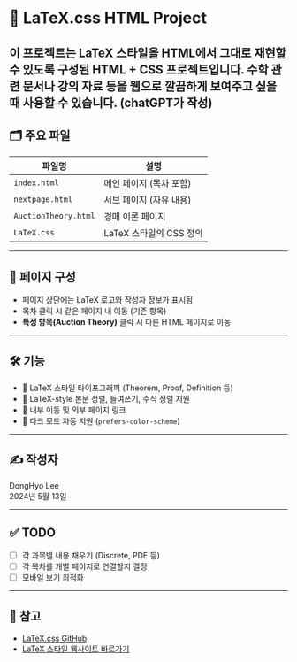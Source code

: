# 📄 LaTeX.css HTML Project

이 프로젝트는 LaTeX 스타일을 HTML에서 그대로 재현할 수 있도록 구성된 HTML + CSS 프로젝트입니다. 수학 관련 문서나 강의 자료 등을 웹으로 깔끔하게 보여주고 싶을 때 사용할 수 있습니다.
(chatGPT가 작성)
---

## 🗂 주요 파일

| 파일명 | 설명 |
|--------|------|
| `index.html` | 메인 페이지 (목차 포함) |
| `nextpage.html` | 서브 페이지 (자유 내용) |
| `AuctionTheory.html` | 경매 이론 페이지 |
| `LaTeX.css` | LaTeX 스타일의 CSS 정의 |


---

## 🧭 페이지 구성

- 페이지 상단에는 LaTeX 로고와 작성자 정보가 표시됨
- 목차 클릭 시 같은 페이지 내 이동 (기존 항목)
- **특정 항목(Auction Theory)** 클릭 시 다른 HTML 페이지로 이동

---

## 🛠 기능

- 📄 LaTeX 스타일 타이포그래피 (Theorem, Proof, Definition 등)
- 📐 LaTeX-style 본문 정렬, 들여쓰기, 수식 정렬 지원
- 🔗 내부 이동 및 외부 페이지 링크
- 🌙 다크 모드 자동 지원 (`prefers-color-scheme`)

---

## ✍️ 작성자

DongHyo Lee  
2024년 5월 13일

---

## ✅ TODO

- [ ] 각 과목별 내용 채우기 (Discrete, PDE 등)
- [ ] 각 목차를 개별 페이지로 연결할지 결정
- [ ] 모바일 보기 최적화

---

## 📎 참고

- [LaTeX.css GitHub](https://github.com/vincentdoerig/latex-css)
- [LaTeX 스타일 웹사이트 바로가기](https://theformat.github.io/LaTeX_Alike_Page.github.io/)